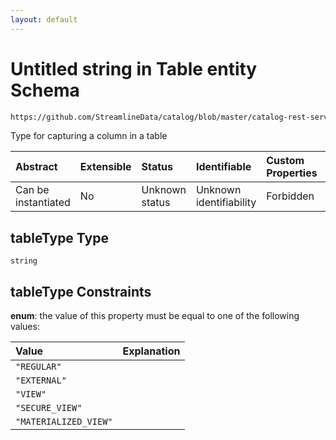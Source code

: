 ```yaml
---
layout: default
---
```

# Untitled string in Table entity Schema

```txt
https://github.com/StreamlineData/catalog/blob/master/catalog-rest-service/src/main/resources/json/schema/entity/data/table.json#/properties/tableType
```

Type for capturing a column in a table

| Abstract            | Extensible | Status         | Identifiable            | Custom Properties | Additional Properties | Access Restrictions | Defined In                                                          |
| :------------------ | :--------- | :------------- | :---------------------- | :---------------- | :-------------------- | :------------------ | :------------------------------------------------------------------ |
| Can be instantiated | No         | Unknown status | Unknown identifiability | Forbidden         | Allowed               | none                | [table.json*](table.md) |

## tableType Type

`string`

## tableType Constraints

**enum**: the value of this property must be equal to one of the following values:

| Value                 | Explanation |
| :-------------------- | :---------- |
| `"REGULAR"`           |             |
| `"EXTERNAL"`          |             |
| `"VIEW"`              |             |
| `"SECURE_VIEW"`       |             |
| `"MATERIALIZED_VIEW"` |             |

